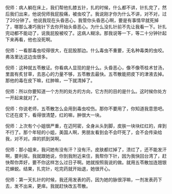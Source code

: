 倪师：病人躺在床上，我们帮他扎膝五针，扎的时候，什么都不讲，针扎完了，然后我们出来，他说倪师我屁股痛，被虫咬了。我说刚才你为什么不讲，对不对，过了20分钟了。他说我现在头昏恶心，我管你头昏恶心啊，要是有事情早就死掉了，哪那么凑巧我针下去你开始头昏恶心。为什么没扎针前不先让我看一下。针扎完动都不能动了，说我屁股被咬了。这病人糊涂。那我说等一下，等二十分钟针起下来再看，他也没死啊。

倪师：一看那毒虫咬得很大，在屁股那边。什么毒虫不重要，无名种毒类的虫咬。弗洛里达这边虫很多。

倪师：这种就五苓散证。你看病人显现的是什么。头昏恶心，像不像苓桂术甘汤，里面有炙甘草，去恶心的力量不够，五苓散去最快。五苓散能把皮下的津液去掉。那他的毒在皮下嘛，红肿嘛，一下就清掉了。

倪师：所以你要知道一个方剂的处方的方向，它方剂的目的是什么。这时候你处方一开起来就对了。

倪师：你说老师，五苓散怎么会用到毒虫咬伤。那你不要用了，你知道我意思吧。它还在皮下，看得很清楚，红的嘛，肿很大一块。

倪师：上次有个小姐很严重，在迈阿密，全身从头到脚，皮肤一块块红红的，痒到不行了。那个年轻的小姐，美国人啊，男朋友看到会不会吓死了，会不会传染给我，对不对。痒的抓到哭啊。

倪师：那小姐来，我问她有没有汗？没有汗。皮肤都烂掉了，溃烂了，还不能发汗啊，要利尿。我就跟她说，你到我附近来住，我帮你下针，因为我快回台湾了，赶快帮你弄好，要不你这样怎么过日子啊。她就按照我说的做。就用五苓散加连翘银花蝉蜕。结果，扎完针，吃完药就开始退，她很开心。

倪师：第一天扎针的时候，我还用发表的药，因为她的脉很浮嘛，一剂发表药下去，发不出来，更痒。我就赶快改五苓散。